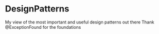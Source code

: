 # DesignPatterns
My view of the most important and useful design patterns out there
Thank @ExceptionFound for the foundations
